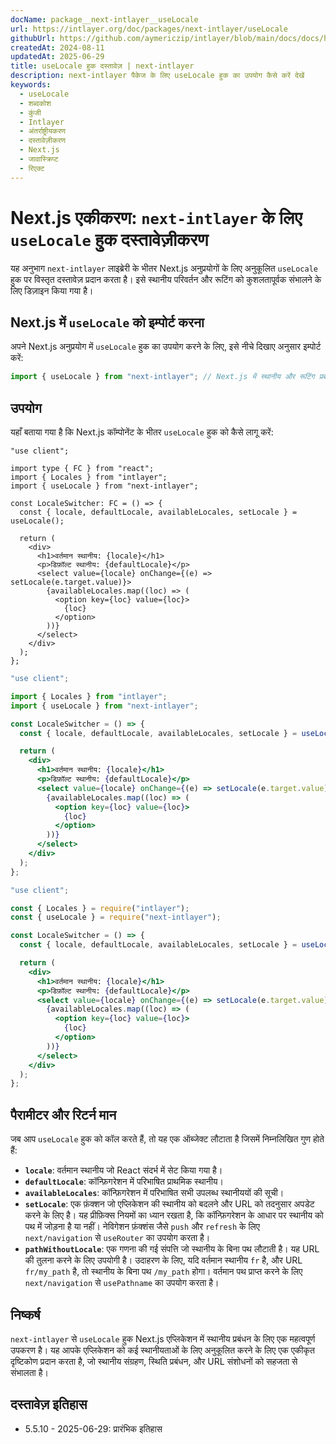 ```yaml
---
docName: package__next-intlayer__useLocale
url: https://intlayer.org/doc/packages/next-intlayer/useLocale
githubUrl: https://github.com/aymericzip/intlayer/blob/main/docs/docs/hi/packages/next-intlayer/useLocale.md
createdAt: 2024-08-11
updatedAt: 2025-06-29
title: useLocale हुक दस्तावेज़ | next-intlayer
description: next-intlayer पैकेज के लिए useLocale हुक का उपयोग कैसे करें देखें
keywords:
  - useLocale
  - शब्दकोश
  - कुंजी
  - Intlayer
  - अंतर्राष्ट्रीयकरण
  - दस्तावेज़ीकरण
  - Next.js
  - जावास्क्रिप्ट
  - रिएक्ट
---
```


# Next.js एकीकरण: `next-intlayer` के लिए `useLocale` हुक दस्तावेज़ीकरण

यह अनुभाग `next-intlayer` लाइब्रेरी के भीतर Next.js अनुप्रयोगों के लिए अनुकूलित `useLocale` हुक पर विस्तृत दस्तावेज़ प्रदान करता है। इसे स्थानीय परिवर्तन और रूटिंग को कुशलतापूर्वक संभालने के लिए डिज़ाइन किया गया है।

## Next.js में `useLocale` को इम्पोर्ट करना

अपने Next.js अनुप्रयोग में `useLocale` हुक का उपयोग करने के लिए, इसे नीचे दिखाए अनुसार इम्पोर्ट करें:

```javascript
import { useLocale } from "next-intlayer"; // Next.js में स्थानीय और रूटिंग प्रबंधन के लिए उपयोग किया जाता है
```

## उपयोग

यहाँ बताया गया है कि Next.js कॉम्पोनेंट के भीतर `useLocale` हुक को कैसे लागू करें:

```tsx fileName="src/components/LocaleSwitcher.tsx" codeFormat="typescript"
"use client";

import type { FC } from "react";
import { Locales } from "intlayer";
import { useLocale } from "next-intlayer";

const LocaleSwitcher: FC = () => {
  const { locale, defaultLocale, availableLocales, setLocale } = useLocale();

  return (
    <div>
      <h1>वर्तमान स्थानीय: {locale}</h1>
      <p>डिफ़ॉल्ट स्थानीय: {defaultLocale}</p>
      <select value={locale} onChange={(e) => setLocale(e.target.value)}>
        {availableLocales.map((loc) => (
          <option key={loc} value={loc}>
            {loc}
          </option>
        ))}
      </select>
    </div>
  );
};
```

```jsx fileName="src/components/LocaleSwitcher.mjx" codeFormat="esm"
"use client";

import { Locales } from "intlayer";
import { useLocale } from "next-intlayer";

const LocaleSwitcher = () => {
  const { locale, defaultLocale, availableLocales, setLocale } = useLocale();

  return (
    <div>
      <h1>वर्तमान स्थानीय: {locale}</h1>
      <p>डिफ़ॉल्ट स्थानीय: {defaultLocale}</p>
      <select value={locale} onChange={(e) => setLocale(e.target.value)}>
        {availableLocales.map((loc) => (
          <option key={loc} value={loc}>
            {loc}
          </option>
        ))}
      </select>
    </div>
  );
};
```

```jsx fileName="src/components/LocaleSwitcher.csx" codeFormat="commonjs"
"use client";

const { Locales } = require("intlayer");
const { useLocale } = require("next-intlayer");

const LocaleSwitcher = () => {
  const { locale, defaultLocale, availableLocales, setLocale } = useLocale();

  return (
    <div>
      <h1>वर्तमान स्थानीय: {locale}</h1>
      <p>डिफ़ॉल्ट स्थानीय: {defaultLocale}</p>
      <select value={locale} onChange={(e) => setLocale(e.target.value)}>
        {availableLocales.map((loc) => (
          <option key={loc} value={loc}>
            {loc}
          </option>
        ))}
      </select>
    </div>
  );
};
```

## पैरामीटर और रिटर्न मान

जब आप `useLocale` हुक को कॉल करते हैं, तो यह एक ऑब्जेक्ट लौटाता है जिसमें निम्नलिखित गुण होते हैं:

- **`locale`**: वर्तमान स्थानीय जो React संदर्भ में सेट किया गया है।
- **`defaultLocale`**: कॉन्फ़िगरेशन में परिभाषित प्राथमिक स्थानीय।
- **`availableLocales`**: कॉन्फ़िगरेशन में परिभाषित सभी उपलब्ध स्थानीययों की सूची।
- **`setLocale`**: एक फ़ंक्शन जो एप्लिकेशन की स्थानीय को बदलने और URL को तदनुसार अपडेट करने के लिए है। यह प्रीफ़िक्स नियमों का ध्यान रखता है, कि कॉन्फ़िगरेशन के आधार पर स्थानीय को पथ में जोड़ना है या नहीं। नेविगेशन फ़ंक्शंस जैसे `push` और `refresh` के लिए `next/navigation` से `useRouter` का उपयोग करता है।
- **`pathWithoutLocale`**: एक गणना की गई संपत्ति जो स्थानीय के बिना पथ लौटाती है। यह URL की तुलना करने के लिए उपयोगी है। उदाहरण के लिए, यदि वर्तमान स्थानीय `fr` है, और URL `fr/my_path` है, तो स्थानीय के बिना पथ `/my_path` होगा। वर्तमान पथ प्राप्त करने के लिए `next/navigation` से `usePathname` का उपयोग करता है।

## निष्कर्ष

`next-intlayer` से `useLocale` हुक Next.js एप्लिकेशन में स्थानीय प्रबंधन के लिए एक महत्वपूर्ण उपकरण है। यह आपके एप्लिकेशन को कई स्थानीयताओं के लिए अनुकूलित करने के लिए एक एकीकृत दृष्टिकोण प्रदान करता है, जो स्थानीय संग्रहण, स्थिति प्रबंधन, और URL संशोधनों को सहजता से संभालता है।

## दस्तावेज़ इतिहास

- 5.5.10 - 2025-06-29: प्रारंभिक इतिहास
